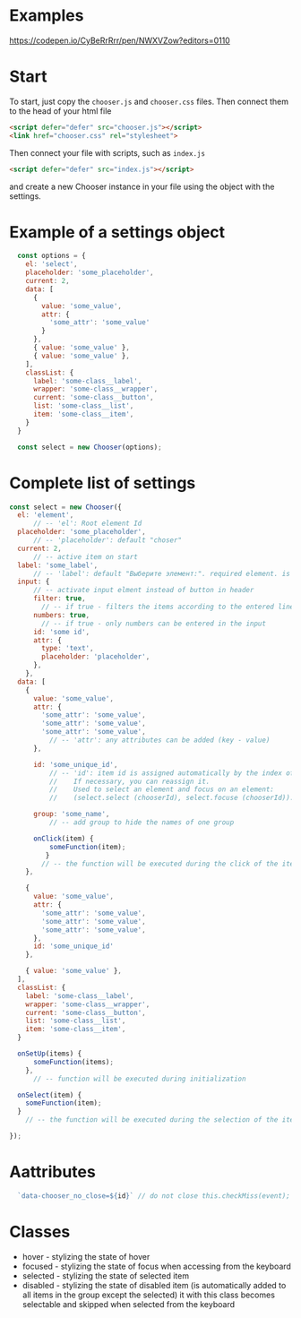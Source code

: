 # Examples
  https://codepen.io/CyBeRrRrr/pen/NWXVZow?editors=0110

# Start
  To start, just copy the `chooser.js` and `chooser.css` files.
  Then connect them to the head of your html file
  ```html
  <script defer="defer" src="chooser.js"></script>
  <link href="chooser.css" rel="stylesheet">
  ```

  Then connect your file with scripts, such as `index.js`
  ```html
  <script defer="defer" src="index.js"></script>
  ```

  and create a new Chooser instance in your file using the object with the settings.

# Example of a settings object
```js
  const options = {
    el: 'select',
    placeholder: 'some_placeholder',
    current: 2,
    data: [
      {
        value: 'some_value',
        attr: {
          'some_attr': 'some_value'
        }
      },
      { value: 'some_value' },
      { value: 'some_value' },
    ],
    classList: {
      label: 'some-class__label',
      wrapper: 'some-class__wrapper',
      current: 'some-class__button',
      list: 'some-class__list',
      item: 'some-class__item',
    }
  }

  const select = new Chooser(options);
```

# Complete list of settings
```js
const select = new Chooser({
  el: 'element',
      // -- 'el': Root element Id
  placeholder: 'some_placeholder',
      // -- 'placeholder': default "choser"
  current: 2,
      // -- active item on start
  label: 'some_label',
      // -- 'label': default "Выберите элемент:". required element. is an ARIA lable
  input: {
      // -- activate input elment instead of button in header
      filter: true,
        // -- if true - filters the items according to the entered line
      numbers: true,
        // -- if true - only numbers can be entered in the input
      id: 'some id',
      attr: {
        type: 'text',
        placeholder: 'placeholder',
      },
    },
  data: [
    {
      value: 'some_value',
      attr: {
        'some_attr': 'some_value',
        'some_attr': 'some_value',
        'some_attr': 'some_value',
          // -- 'attr': any attributes can be added (key - value)
      },

      id: 'some_unique_id',
          // -- 'id': item id is assigned automatically by the index of the item in the array.
          //    If necessary, you can reassign it.
          //    Used to select an element and focus on an element:
          //    (select.select (chooserId), select.focuse (chooserId)).

      group: 'some_name',
          // -- add group to hide the names of one group

      onClick(item) {
          someFunction(item);
         }
        // -- the function will be executed during the click of the item
    },

    {
      value: 'some_value',
      attr: {
        'some_attr': 'some_value',
        'some_attr': 'some_value',
        'some_attr': 'some_value',
      },
      id: 'some_unique_id'
    },

    { value: 'some_value' },
  ],
  classList: {
    label: 'some-class__label',
    wrapper: 'some-class__wrapper',
    current: 'some-class__button',
    list: 'some-class__list',
    item: 'some-class__item',
  }

  onSetUp(items) {
      someFunction(items);
    },
      // -- function will be executed during initialization

  onSelect(item) {
    someFunction(item);
  }
    // -- the function will be executed during the selection of the item

});
```
#  Aattributes
```js
  `data-chooser_no_close=${id}` // do not close this.checkMiss(event);
```
#  Classes
  * hover       - stylizing the state of hover
  * focused     - stylizing the state of focus when accessing from the keyboard
  * selected    - stylizing the state of selected item
  * disabled    - stylizing the state of disabled item
                (is automatically added to all items in the group except the selected)
                it with this class becomes selectable and skipped when selected from the keyboard
